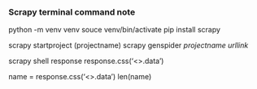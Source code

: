 ### Scrapy terminal command note
python -m venv venv
souce venv/bin/activate
pip install scrapy

scrapy startproject (projectname)
scrapy genspider _projectname_ _urllink_

scrapy shell
response
response.css(‘<>.data’)

name = response.css(‘<>.data’)
len(name)
